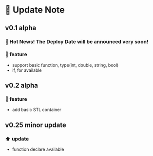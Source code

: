 # :rocket: Update Note
## v0.1 alpha
### :mega: Hot News! The Deploy Date will be announced very soon!
### :pencil: **feature**
- support basic function, type(int, double, string, bool)
- if, for available

## v0.2 alpha
### :pencil: **feature**
- add basic STL container

## v0.25 minor update
### :arrow_up: **update**
- function declare available

